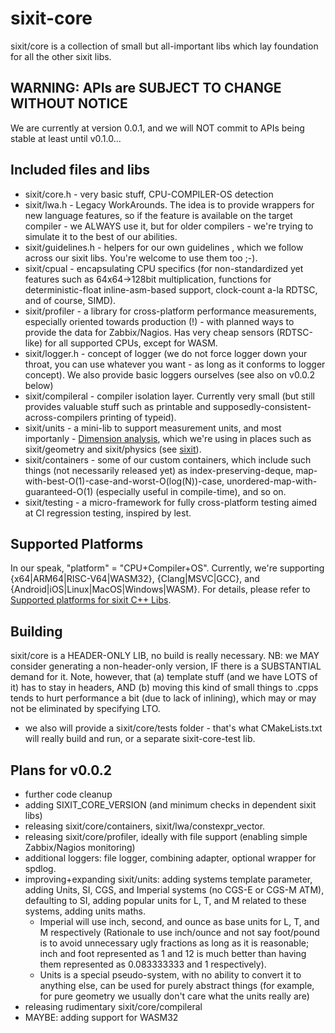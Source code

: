 # sixit-core
sixit/core is a collection of small but all-important libs which lay foundation for all the other sixit libs. 

## WARNING: APIs are SUBJECT TO CHANGE WITHOUT NOTICE
We are currently at version 0.0.1, and we will NOT commit to APIs being stable at least until v0.1.0... 

## Included files and libs
- sixit/core.h - very basic stuff, CPU-COMPILER-OS detection
- sixit/lwa.h - Legacy WorkArounds. The idea is to provide wrappers for new language features, so if the feature is available on the target compiler - we ALWAYS use it, but for older compilers - we're trying to simulate it to the best of our abilities.
- sixit/guidelines.h - helpers for our own guidelines , which we follow across our sixit libs. You're welcome to use them too ;-). 
- sixit/cpual - encapsulating CPU specifics (for non-standardized yet features such as 64x64->128bit multiplication, functions for deterministic-float inline-asm-based support, clock-count a-la RDTSC, and of course, SIMD).
- sixit/profiler - a library for cross-platform performance measurements, especially oriented towards production (!) - with planned ways to provide the data for Zabbix/Nagios. Has very cheap sensors (RDTSC-like) for all supported CPUs, except for WASM.
- sixit/logger.h - concept of logger (we do not force logger down your throat, you can use whatever you want - as long as it conforms to logger concept). We also provide basic loggers ourselves (see also on v0.0.2 below)
- sixit/compileral - compiler isolation layer. Currently very small (but still provides valuable stuff such as printable and supposedly-consistent-across-compilers printing of typeid).
- sixit/units - a mini-lib to support measurement units, and most importanly - [Dimension analysis](https://en.wikipedia.org/wiki/Dimensional_analysis), which we're using in places such as sixit/geometry and sixit/physics (see [sixit](https://github.com/sixitbb)).
- sixit/containers - some of our custom containers, which include such things (not necessarily released yet) as index-preserving-deque, map-with-best-O(1)-case-and-worst-O(log(N))-case, unordered-map-with-guaranteed-O(1) (especially useful in compile-time), and so on. 
- sixit/testing - a micro-framework for fully cross-platform testing aimed at CI regression testing, inspired by lest.

## Supported Platforms
In our speak, "platform" = "CPU+Compiler+OS". Currently, we're supporting {x64|ARM64|RISC-V64|WASM32}, {Clang|MSVC|GCC}, and {Android|iOS|Linux|MacOS|Windows|WASM}. For details, please refer to [Supported platforms for sixit C++ Libs](https://github.com/sixitbb/.github/blob/main/profile/cpp-supported-platforms.md).

## Building
sixit/core is a HEADER-ONLY LIB, no build is really necessary. 
NB: we MAY consider generating a non-header-only version, IF there is a SUBSTANTIAL demand for it. Note, however, that (a) template stuff (and we have LOTS of it) has to stay in headers, AND (b) moving this kind of small things to .cpps tends to hurt performance a bit (due to lack of inlining), which may or may not be eliminated by specifying LTO.
- we also will provide a sixit/core/tests folder - that's what CMakeLists.txt will really build and run, or a separate sixit-core-test lib.

## Plans for v0.0.2
- further code cleanup
- adding SIXIT_CORE_VERSION (and minimum checks in dependent sixit libs)
- releasing sixit/core/containers, sixit/lwa/constexpr_vector.
- releasing sixit/core/profiler, ideally with file support (enabling simple Zabbix/Nagios monitoring)
- additional loggers: file logger, combining adapter, optional wrapper for spdlog.
- improving+expanding sixit/units: adding systems template parameter, adding Units, SI, CGS, and Imperial systems (no CGS-E or CGS-M ATM), defaulting to SI, adding popular units for L, T, and M related to these systems, adding units maths.
   + Imperial will use inch, second, and ounce as base units for L, T, and M respectively (Rationale to use inch/ounce and not say foot/pound is to avoid unnecessary ugly fractions as long as it is reasonable; inch and foot represented as 1 and 12 is much better than having them represented as 0.083333333 and 1 respectively). 
   + Units is a special pseudo-system, with no ability to convert it to anything else, can be used for purely abstract things (for example, for pure geometry we usually don't care what the units really are)
- releasing rudimentary sixit/core/compileral
- MAYBE: adding support for WASM32
